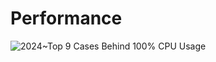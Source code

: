 # Performance

![2024~Top 9 Cases Behind 100% CPU Usage](https://ngte-superbed.oss-cn-beijing.aliyuncs.com/uPic/zXPIJksEtN61.png)
